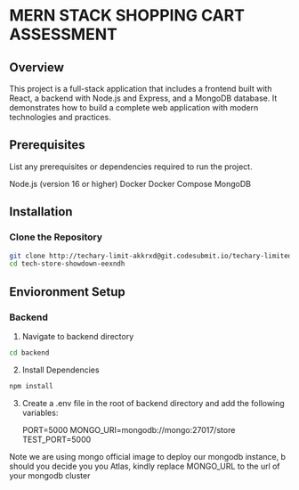 # MERN STACK SHOPPING CART ASSESSMENT


## Overview

This project is a full-stack application that includes a frontend built with React, a backend with Node.js and Express, and a MongoDB database. It demonstrates how to build a complete web application with modern technologies and practices.


## Prerequisites

List any prerequisites or dependencies required to run the project.

Node.js (version 16 or higher)
Docker
Docker Compose
MongoDB


## Installation

### Clone the Repository

```bash
git clone http://techary-limit-akkrxd@git.codesubmit.io/techary-limited/tech-store-showdown-eexndh
cd tech-store-showdown-eexndh

```



## Envioronment Setup

### Backend

1. Navigate to backend directory

```bash
cd backend


```
2. Install Dependencies

```bash
npm install


```

3. Create a .env file in the root of backend directory and add the following variables:

    PORT=5000
    MONGO_URI=mongodb://mongo:27017/store
    TEST_PORT=5000

Note we are using mongo official image to deploy our mongodb instance, b
should you decide you you Atlas, kindly replace MONGO_URL to the url of your mongodb cluster





